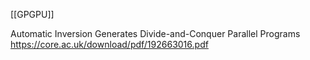 [[GPGPU]]

Automatic Inversion Generates
Divide-and-Conquer Parallel Programs https://core.ac.uk/download/pdf/192663016.pdf 